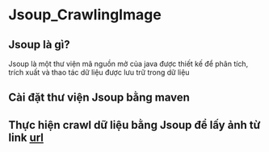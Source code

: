 # Jsoup_CrawlingImage

## Jsoup là gì?
Jsoup là một thư viện mã nguồn mở của java được thiết kế để phân tích, trích xuất và thao tác dữ liệu được lưu trữ trong dữ liệu
## Cài đặt thư viện Jsoup bằng maven

## Thực hiện crawl dữ liệu bằng Jsoup để lấy ảnh từ link [url](https://this-person-does-not-exist.com/en)


